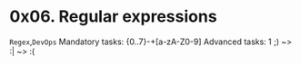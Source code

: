 # 0x06. Regular expressions
`Regex`,`DevOps`
Mandatory tasks: {0..7}-+[a-zA-Z0-9]
Advanced tasks:	1 ;) ~> :| ~> :(
